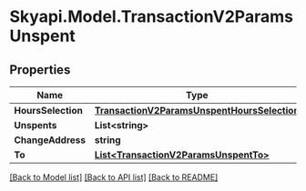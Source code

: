 
# Skyapi.Model.TransactionV2ParamsUnspent

## Properties

Name | Type | Description | Notes
------------ | ------------- | ------------- | -------------
**HoursSelection** | [**TransactionV2ParamsUnspentHoursSelection**](TransactionV2ParamsUnspentHoursSelection.md) |  | [optional] 
**Unspents** | **List&lt;string&gt;** |  | [optional] 
**ChangeAddress** | **string** |  | [optional] 
**To** | [**List&lt;TransactionV2ParamsUnspentTo&gt;**](TransactionV2ParamsUnspentTo.md) |  | [optional] 

[[Back to Model list]](../README.md#documentation-for-models)
[[Back to API list]](../README.md#documentation-for-api-endpoints)
[[Back to README]](../README.md)

